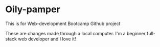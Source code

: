 # Oily-pamper
This is for Web-development Bootcamp Github project

These are changes made through a local computer.
I'm a beginner full-stack web developer and I love it!